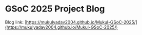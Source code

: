 # GSoC 2025 Project Blog <br>
Blog link: [https://mukulyadav2004.github.io/Mukul-GSoC-2025/](https://mukulyadav2004.github.io/Mukul-GSoC-2025/)







